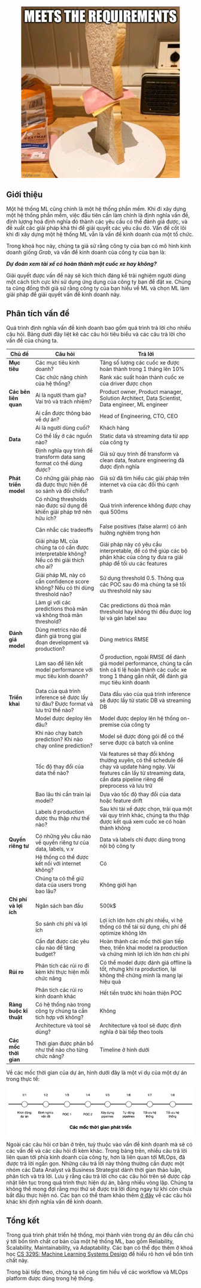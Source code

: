 <figure>
    <img src="../../../assets/images/mlops-crash-course/tong-quan-he-thong/phan-tich-van-de/requirements.jpg" loading="lazy"/>
</figure>

## Giới thiệu

Một hệ thống ML cũng chính là một hệ thống phần mềm. Khi đi xây dựng một hệ thống phần mềm, việc đầu tiên cần làm chính là định nghĩa vấn đề, định lượng hoá định nghĩa đó thành các yêu cầu có thể đánh giá được, và đề xuất các giải pháp khả thi để giải quyết các yêu cầu đó. Vấn đề cốt lõi khi đi xây dựng một hệ thống ML vẫn là vấn đề kinh doanh của một tổ chức.

Trong khoá học này, chúng ta giả sử rằng công ty của bạn có mô hình kinh doanh giống _Grab_, và vấn đề kinh doanh của công ty của bạn là:

**_Dự đoán xem tài xế có hoàn thành một cuốc xe hay không?_**

Giải quyết được vấn đề này sẽ kích thích đáng kể trải nghiệm người dùng một cách tích cực khi sử dụng ứng dụng của công ty bạn để đặt xe. Chúng ta cũng đồng thời giả sử rằng công ty của bạn hiểu về ML và chọn ML làm giải pháp để giải quyết vấn đề kinh doanh này.

## Phân tích vấn đề

Quá trình định nghĩa vấn đề kinh doanh bao gồm quá trình trả lời cho nhiều câu hỏi. Bảng dưới đây liệt kê các câu hỏi tiêu biểu và các câu trả lời cho vấn đề của chúng ta.

| **Chủ đề**             | **Câu hỏi**                                                                              | **Trả lời**                                                                                                                                                                        |
| ---------------------- | ---------------------------------------------------------------------------------------- | ---------------------------------------------------------------------------------------------------------------------------------------------------------------------------------- |
| **Mục tiêu**           | Các mục tiêu kinh doanh?                                                                 | Tăng số lượng các cuốc xe được hoàn thành trong 1 tháng lên 10%                                                                                                                    |
|                        | Các chức năng chính của hệ thống?                                                        | Rank xác suất hoàn thành cuốc xe của driver được chọn                                                                                                                              |
| **Các bên liên quan**  | Ai là người tham gia? Vai trò và trách nhiệm?                                            | Product owner, Product manager, Solution Architect, Data Scientist, Data engineer, ML engineer                                                                                     |
|                        | Ai cần được thông báo về dự án?                                                          | Head of Engineering, CTO, CEO                                                                                                                                                      |
|                        | Ai là người dùng cuối?                                                                   | Khách hàng                                                                                                                                                                         |
| **Data**               | Có thể lấy ở các nguồn nào?                                                              | Static data và streaming data từ app của công ty                                                                                                                                   |
|                        | Định nghĩa quy trình để transform data sang format có thể dùng được?                     | Giả sử quy trình để transform và clean data, feature engineering đã được định nghĩa                                                                                                |
| **Phát triển model**   | Có những giải pháp nào đã được thực hiện để so sánh và đối chiếu?                        | Giả sử đã tìm hiểu các giải pháp trên internet và của các đối thủ cạnh tranh                                                                                                       |
|                        | Có những thresholds nào được sử dụng để khiến giải pháp trở nên hữu ích?                 | Quá trình inference không được chạy quá 500ms                                                                                                                                      |
|                        | Cân nhắc các tradeoffs                                                                   | False positives (false alarm) có ảnh hưởng nghiêm trọng hơn                                                                                                                        |
|                        | Giải pháp ML của chúng ta có cần được interpretable không? Nếu có thì giải thích cho ai? | Giải pháp này có yêu cầu interpretable, để có thể giúp các bộ phận khác của công ty đưa ra giải pháp để tối ưu các features                                                        |
|                        | Giải pháp ML này có cần confidence score không? Nếu có thì dùng threshold nào?           | Sử dụng threshold 0.5. Thông qua các POC sau đó mà chúng ta sẽ tối ưu threshold này sau                                                                                            |
|                        | Làm gì với các predictions thoả mãn và không thoả mãn threshold?                         | Các predictions dù thoả mãn threshold hay không thì đều được log lại và gán label sau                                                                                              |
| **Đánh giá model**     | Dùng metrics nào để đánh giá trong giai đoạn development và production?                  | Dùng metrics RMSE                                                                                                                                                                  |
|                        | Làm sao để liên kết model performance với mục tiêu kinh doanh?                           | Ở production, ngoài RMSE để đánh giá model performance, chúng ta cần tính cả tỉ lệ hoàn thành các cuốc xe trong 1 tháng gần nhất, để đánh giá mục tiêu kinh doanh                  |
| **Triển khai**         | Data của quá trình inference sẽ được lấy từ đâu? Được format và lưu trữ thế nào?         | Data đầu vào của quá trình inference sẽ được lấy từ static DB và streaming DB                                                                                                      |
|                        | Model được deploy lên đâu?                                                               | Model được deploy lên hệ thống on-premise của công ty                                                                                                                              |
|                        | Khi nào chạy batch prediction? Khi nào chạy online prediction?                           | Model sẽ được đóng gói để có thể serve được cả batch và online                                                                                                                     |
|                        | Tốc độ thay đổi của data thế nào?                                                        | Vài features sẽ thay đổi không thường xuyên, có thể schedule để chạy và update hàng ngày. Vài features cần lấy từ streaming data, cần data pipeline riêng để preprocess và lưu trữ |
|                        | Bao lâu thì cần train lại model?                                                         | Dựa vào tốc độ thay đổi của data hoặc feature drift                                                                                                                                |
|                        | Labels ở production được thu thập như thế nào?                                           | Sau khi tài xế được chọn, trải qua một vài quy trình khác, chúng ta thu thập được kết quả xem cuốc xe có hoàn thành không                                                          |
| **Quyền riêng tư**     | Có những yêu cầu nào về quyền riêng tư của data, labels, v.v                             | Data và labels chỉ được dùng trong nội bộ công ty                                                                                                                                  |
|                        | Hệ thống có thể được kết nối với internet không?                                         | Có                                                                                                                                                                                 |
|                        | Chúng ta có thể giữ data của users trong bao lâu?                                        | Không giới hạn                                                                                                                                                                     |
| **Chi phí và lợi ích** | Ngân sách ban đầu                                                                        | 500k$                                                                                                                                                                              |
|                        | So sánh chi phí và lợi ích                                                               | Lợi ích lớn hơn chi phí nhiều, vì hệ thống có thể tái sử dụng, chi phí để optimize không lớn                                                                                       |
|                        | Cần đạt được các yêu cầu nào để tăng budget?                                             | Hoàn thành các mốc thời gian tiếp theo, triển khai model ra production và chứng minh lợi ích lớn hơn chi phí                                                                       |
| **Rủi ro**             | Phân tích các rủi ro đi kèm khi thực hiện mỗi chức năng                                  | Có thể model được đánh giá offline là tốt, nhưng khi ra production, lại không thể chứng minh là mang lại hiệu quả                                                                  |
|                        | Phân tích các rủi ro kinh doanh khác                                                     | Hết tiền trước khi hoàn thiện POC                                                                                                                                                  |
| **Ràng buộc kĩ thuật** | Có hệ thống nào trong công ty chúng ta cần tích hợp với không?                           | Không                                                                                                                                                                              |
|                        | Architecture và tool sẽ dùng?                                                            | Architecture và tool sẽ được định nghĩa ở bài tiếp theo tools                                                                                                                      |
| **Các mốc thời gian**  | Thời gian được phân bổ như thế nào cho từng chức năng?                                   | Timeline ở hình dưới                                                                                                                                                               |

Về các mốc thời gian của dự án, hình dưới đây là một ví dụ của một dự án trong thực tế:

<img src="../../../assets/images/mlops-crash-course/tong-quan-he-thong/phan-tich-van-de/timeline.png" loading="lazy"/>

Ngoài các câu hỏi cơ bản ở trên, tuỳ thuộc vào vấn đề kinh doanh mà sẽ có các vấn đề và các câu hỏi đi kèm khác. Trong bảng trên, nhiều câu trả lời liên quan tới phía kinh doanh của công ty, hơn là liên quan tới MLOps, đã được trả lời ngắn gọn. Những câu trả lời này thông thường cần được một nhóm các Data Analyst và Business Strategist dành thời gian thảo luận, phân tích và trả lời. Lưu ý rằng câu trả lời cho các câu hỏi trên sẽ được cập nhật liên tục trong quá trình thực hiện dự án, bằng nhiều vòng lặp. Chúng ta không thể mong đợi rằng mọi thứ sẽ được trả lời đúng ngay từ khi còn chưa bắt đầu thực hiện nó. Các bạn có thể tham khảo thêm [ở đây](https://ml-ops.org/content/phase-zero) về các câu hỏi khác khi định nghĩa vấn đề kinh doanh.

## Tổng kết

Trong quá trình phát triển hệ thống, mọi thành viên trong dự án đều cần chú ý tới bốn tính chất cơ bản của một hệ thống ML, bao gồm Reliability, Scalability, Maintainability, và Adaptability. Các bạn có thể đọc thêm ở khoá học [CS 329S: Machine Learning Systems Design](https://docs.google.com/document/d/1C3dlLmFdYHJmACVkz99lSTUPF4XQbWb_Ah7mPE12Igo/edit#heading=h.f2r0clc6xjgx) để hiểu rõ hơn về bốn tính chất này.

Trong bài tiếp theo, chúng ta sẽ cùng tìm hiểu về các workflow và MLOps platform được dùng trong hệ thống.
